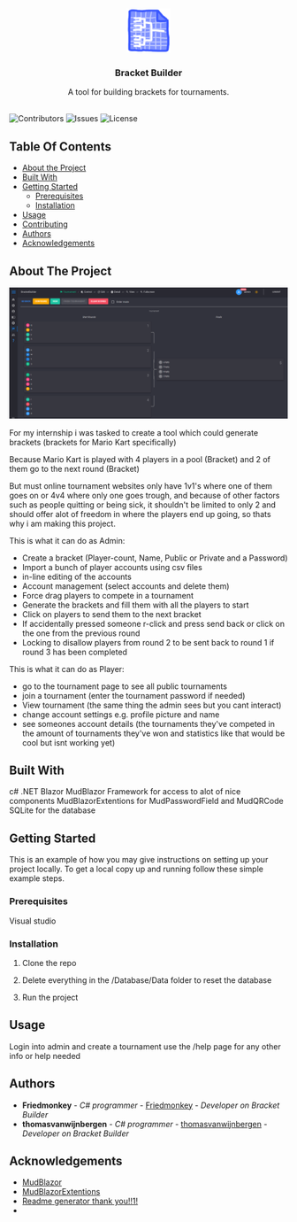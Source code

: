 <br/>
<p align="center">
  <a href="https://github.com/Friedmonkey/BracketBuilder">
    <img src="BracketBuilder/wwwroot/logo.png" alt="Logo" width="80" height="80">
  </a>
  <h3 align="center">Bracket Builder</h3>

  <p align="center">
    A tool for building brackets for tournaments.
    <br/>
    <br/>
  </p>
</p>

![Contributors](https://img.shields.io/github/contributors/Friedmonkey/BracketBuilder?color=dark-green) ![Issues](https://img.shields.io/github/issues/Friedmonkey/BracketBuilder) ![License](https://img.shields.io/github/license/Friedmonkey/BracketBuilder) 

## Table Of Contents

* [About the Project](#about-the-project)
* [Built With](#built-with)
* [Getting Started](#getting-started)
  * [Prerequisites](#prerequisites)
  * [Installation](#installation)
* [Usage](#usage)
* [Contributing](#contributing)
* [Authors](#authors)
* [Acknowledgements](#acknowledgements)

## About The Project

![Screen Shot](Images/BracketBuilderTournamentEndFase.png)

For my internship i was tasked to create a tool which could generate brackets (brackets for Mario Kart specifically)

Because Mario Kart is played with 4 players in a pool (Bracket) and 2 of them go to the next round (Bracket)

But must online tournament websites only have 1v1's where one of them goes on or 4v4 where only one goes trough, and because of other factors such as people quitting or being sick, it shouldn't be limited to only 2 and should offer alot of freedom in where the players end up going, so thats why i am making this project.

This is what it can do as Admin:
* Create a bracket (Player-count, Name, Public or Private and a Password)
* Import a bunch of player accounts using csv files
* in-line editing of the accounts
* Account management (select accounts and delete them)
* Force drag players to compete in a tournament
* Generate the brackets and fill them with all the players to start
* Click on players to send them to the next bracket
* If accidentally pressed someone r-click and press send back or click on the one from the previous round
* Locking to disallow players from round 2 to be sent back to round 1 if round 3 has been completed

This is what it can do as Player:
* go to the tournament page to see all public tournaments
* join a tournament (enter the tournament password if needed)
* View tournament (the same thing the admin sees but you cant interact)
* change account settings e.g. profile picture and name
* see someones account details (the tournaments they've competed in the amount of tournaments they've won and statistics like that would be cool but isnt working yet)

## Built With

c# .NET Blazor
MudBlazor Framework for access to alot of nice components
MudBlazorExtentions for MudPasswordField and MudQRCode
SQLite for the database

## Getting Started

This is an example of how you may give instructions on setting up your project locally.
To get a local copy up and running follow these simple example steps.

### Prerequisites

Visual studio

### Installation

1. Clone the repo

2. Delete everything in the /Database/Data folder to reset the database

3. Run the project

## Usage

Login into admin and create a tournament use the /help page for any other info or help needed

## Authors

* **Friedmonkey** - *C# programmer* - [Friedmonkey](https://github.com/Friedmonkey/) - *Developer on Bracket Builder*
* **thomasvanwijnbergen** - *C# programmer* - [thomasvanwijnbergen](https://github.com/thomasvanwijnbergen) - *Developer on Bracket Builder*

## Acknowledgements

* [MudBlazor](https://mudblazor.com/)
* [MudBlazorExtentions](https://codebeam-mudextensions.pages.dev/)
* [Readme generator thank you!!1!](https://readme.shaankhan.dev/)
* []()
